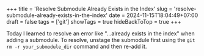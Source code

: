 +++
title = 'Resolve Submodule Already Exists in the Index'
slug = 'resolve-submodule-already-exists-in-the-index'
date = 2024-11-15T18:04:49+07:00
draft = false
tags = ['git']
showTags = true
hideBackToTop = true
+++

Today I learned to resolve an error like "...already exists in the index" when adding a submodule. To resolve, unstage the submodule first using the `git rm -r your_submodule_dir` command and then re-add it.
